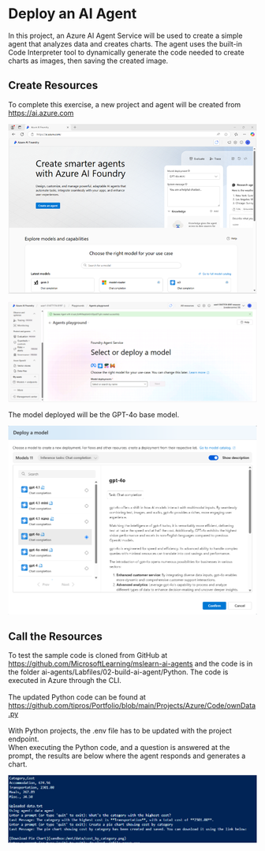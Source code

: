 # Deploy an AI Agent

In this project, an Azure AI Agent Service will be used to create a simple agent that analyzes data and creates charts. 
The agent uses the built-in Code Interpreter tool to dynamically generate the code needed to create charts as images, then saving the created image.
 </br>

## Create Resources
To complete this exercise, a new project and agent will be created from https://ai.azure.com
<p><img src="https://github.com/tipros/Portfolio/blob/main/Projects/Azure/Images/Agent/ai-foundry-home.png"/></p>
<p><img src="https://github.com/tipros/Portfolio/blob/main/Projects/Azure/Images/Agent/ai-foundry-agents-playground.png"/></p>
The model deployed will be the GPT-4o base model.
<p><img src="https://github.com/tipros/Portfolio/blob/main/Projects/Azure/Images/Agent/ai-foundry_deploye_gpt4o.png"/></p>

## Call the Resources
To test  the sample code is cloned from GitHub at https://github.com/MicrosoftLearning/mslearn-ai-agents
and the code is in the folder ai-agents/Labfiles/02-build-ai-agent/Python. The code is executed in Azure through the CLI.
</br></br>
The updated Python code can be found at https://github.com/tipros/Portfolio/blob/main/Projects/Azure/Code/ownData.py
</br></br>
With Python projects, the .env file has to be updated with the project endpoint.
</br>
When executing the Python code, and a question is answered at the prompt, the results are below where the agent responds and generates a chart.
<p><img src="https://github.com/tipros/Portfolio/blob/main/Projects/Azure/Images/Agent/agent-prompt.png"/></p>
